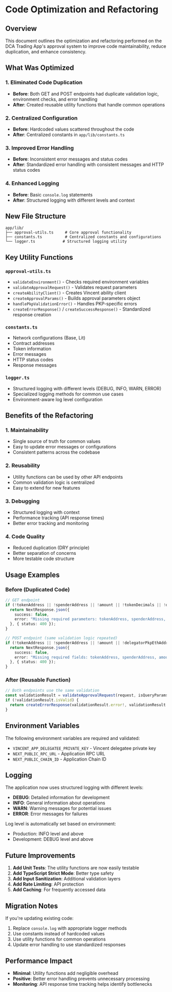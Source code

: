 # Code Optimization and Refactoring

## Overview
This document outlines the optimization and refactoring performed on the DCA Trading App's approval system to improve code maintainability, reduce duplication, and enhance consistency.

## What Was Optimized

### 1. **Eliminated Code Duplication**
- **Before**: Both GET and POST endpoints had duplicate validation logic, environment checks, and error handling
- **After**: Created reusable utility functions that handle common operations

### 2. **Centralized Configuration**
- **Before**: Hardcoded values scattered throughout the code
- **After**: Centralized constants in `app/lib/constants.ts`

### 3. **Improved Error Handling**
- **Before**: Inconsistent error messages and status codes
- **After**: Standardized error handling with consistent messages and HTTP status codes

### 4. **Enhanced Logging**
- **Before**: Basic `console.log` statements
- **After**: Structured logging with different levels and context

## New File Structure

```
app/lib/
├── approval-utils.ts     # Core approval functionality
├── constants.ts          # Centralized constants and configurations
└── logger.ts            # Structured logging utility
```

## Key Utility Functions

### `approval-utils.ts`
- `validateEnvironment()` - Checks required environment variables
- `validateApprovalRequest()` - Validates request parameters
- `createAbilityClient()` - Creates Vincent ability client
- `createApprovalParams()` - Builds approval parameters object
- `handlePkpValidationError()` - Handles PKP-specific errors
- `createErrorResponse()` / `createSuccessResponse()` - Standardized response creation

### `constants.ts`
- Network configurations (Base, Lit)
- Contract addresses
- Token information
- Error messages
- HTTP status codes
- Response messages

### `logger.ts`
- Structured logging with different levels (DEBUG, INFO, WARN, ERROR)
- Specialized logging methods for common use cases
- Environment-aware log level configuration

## Benefits of the Refactoring

### 1. **Maintainability**
- Single source of truth for common values
- Easy to update error messages or configurations
- Consistent patterns across the codebase

### 2. **Reusability**
- Utility functions can be used by other API endpoints
- Common validation logic is centralized
- Easy to extend for new features

### 3. **Debugging**
- Structured logging with context
- Performance tracking (API response times)
- Better error tracking and monitoring

### 4. **Code Quality**
- Reduced duplication (DRY principle)
- Better separation of concerns
- More testable code structure

## Usage Examples

### Before (Duplicated Code)
```typescript
// GET endpoint
if (!tokenAddress || !spenderAddress || !amount || !tokenDecimals || !delegatorPkpEthAddress) {
  return NextResponse.json({
    success: false,
    error: "Missing required parameters: tokenAddress, spenderAddress, amount, tokenDecimals, delegatorPkpEthAddress",
  }, { status: 400 });
}

// POST endpoint (same validation logic repeated)
if (!tokenAddress || !spenderAddress || !amount || !delegatorPkpEthAddress) {
  return NextResponse.json({
    success: false,
    error: "Missing required fields: tokenAddress, spenderAddress, amount, delegatorPkpEthAddress",
  }, { status: 400 });
}
```

### After (Reusable Function)
```typescript
// Both endpoints use the same validation
const validationResult = validateApprovalRequest(request, isQueryParams);
if (!validationResult.isValid) {
  return createErrorResponse(validationResult.error!, validationResult.status!);
}
```

## Environment Variables

The following environment variables are required and validated:

- `VINCENT_APP_DELEGATEE_PRIVATE_KEY` - Vincent delegatee private key
- `NEXT_PUBLIC_RPC_URL` - Application RPC URL
- `NEXT_PUBLIC_CHAIN_ID` - Application Chain ID

## Logging

The application now uses structured logging with different levels:

- **DEBUG**: Detailed information for development
- **INFO**: General information about operations
- **WARN**: Warning messages for potential issues
- **ERROR**: Error messages for failures

Log level is automatically set based on environment:
- Production: INFO level and above
- Development: DEBUG level and above

## Future Improvements

1. **Add Unit Tests**: The utility functions are now easily testable
2. **Add TypeScript Strict Mode**: Better type safety
3. **Add Input Sanitization**: Additional validation layers
4. **Add Rate Limiting**: API protection
5. **Add Caching**: For frequently accessed data

## Migration Notes

If you're updating existing code:

1. Replace `console.log` with appropriate logger methods
2. Use constants instead of hardcoded values
3. Use utility functions for common operations
4. Update error handling to use standardized responses

## Performance Impact

- **Minimal**: Utility functions add negligible overhead
- **Positive**: Better error handling prevents unnecessary processing
- **Monitoring**: API response time tracking helps identify bottlenecks
